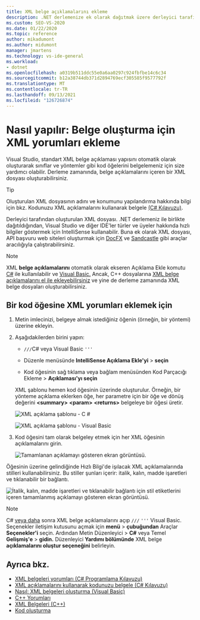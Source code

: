 ```yaml
---
title: XML belge açıklamalarını ekleme
description: .NET derlemenize ek olarak dağıtmak üzere derleyici tarafından oluşturulan bir XML dosyası oluşturmak için kullanabileceğiniz XML belge açıklamalarını kodunuza ekleme hakkında bilgi alın.
ms.custom: SEO-VS-2020
ms.date: 01/22/2020
ms.topic: reference
author: mikadumont
ms.author: midumont
manager: jmartens
ms.technology: vs-ide-general
ms.workload:
- dotnet
ms.openlocfilehash: a0319b511ddc55e0a6aa0297c924fbfbe14c6c34
ms.sourcegitcommit: b12a38744db371d2894769ecf305585f9577792f
ms.translationtype: MT
ms.contentlocale: tr-TR
ms.lasthandoff: 09/13/2021
ms.locfileid: "126726874"
---
```

# <a name="how-to-insert-xml-comments-for-documentation-generation"></a>Nasıl yapılır: Belge oluşturma için XML yorumları ekleme

Visual Studio, standart XML belge açıklaması yapısını otomatik olarak oluşturarak sınıflar ve yöntemler gibi kod öğelerini belgelemeniz için size yardımcı olabilir. Derleme zamanında, belge açıklamalarını içeren bir XML dosyası oluşturabilirsiniz.

> [!TIP]
> Oluşturulan XML dosyasının adını ve konumunu yapılandırma hakkında bilgi için bkz. Kodunuzu XML açıklamalarını kullanarak belgele [(C# Kılavuzu)](/dotnet/csharp/codedoc).

Derleyici tarafından oluşturulan XML dosyası. .NET derlemeniz ile birlikte dağıtıldığından, Visual Studio ve diğer IDE'ler türler ve üyeler hakkında hızlı bilgiler göstermek için IntelliSense kullanabilir. Buna ek olarak XML dosyası, API başvuru web siteleri oluşturmak için [DocFX](https://dotnet.github.io/docfx/) ve [Sandcastle](https://www.microsoft.com/download/details.aspx?id=10526) gibi araçlar aracılığıyla çalıştırabilirsiniz.

> [!NOTE]
> XML **belge açıklamalarını** otomatik olarak ekseren Açıklama Ekle komutu [C#](/dotnet/csharp/programming-guide/xmldoc/xml-documentation-comments) ile kullanılabilir ve [Visual Basic.](/dotnet/visual-basic/programming-guide/program-structure/how-to-create-xml-documentation) Ancak, C++ dosyalarına [XML belge açıklamalarını el ile ekleyebilirsiniz](/cpp/build/reference/xml-documentation-visual-cpp) ve yine de derleme zamanında XML belge dosyaları oluşturabilirsiniz.

## <a name="to-insert-xml-comments-for-a-code-element"></a>Bir kod öğesine XML yorumları eklemek için

1. Metin imlecinizi, belgeye almak istediğiniz öğenin (örneğin, bir yöntemi) üzerine ekleyin.

2. Aşağıdakilerden birini yapın:

   - `///`C# veya Visual Basic `'''`

   - Düzenle menüsünde **IntelliSense Açıklama Ekle'yi**   >  **seçin**

   - Kod öğesinin sağ tıklama veya bağlam menüsünden Kod Parçacığı Ekleme  >  **Açıklaması'yı seçin**

   XML şablonu hemen kod öğesinin üzerinde oluşturulur. Örneğin, bir yönteme açıklama eklerken öğe, her parametre için bir öğe ve dönüş değerini **\<summary\>** **\<param\>** **\<returns\>** belgeleye bir öğesi üretir.

   ![XML açıklama şablonu - C #](media/doc-preview-cs.png)

   ![XML açıklama şablonu - Visual Basic](media/doc-preview-vb.png)

3. Kod öğesini tam olarak belgeley etmek için her XML öğesinin açıklamalarını girin.

   ![Tamamlanan açıklamayı gösteren ekran görüntüsü.](media/doc-result-cs.png)

Öğesinin üzerine gelindiğinde Hızlı Bilgi'de işılacak XML açıklamalarında stilleri kullanabilirsiniz. Bu stiller şunları içerir: italik, kalın, madde işaretleri ve tıklanabilir bir bağlantı.

   ![İtalik, kalın, madde işaretleri ve tıklanabilir bağlantı için stil etiketlerini içeren tamamlanmış açıklamayı gösteren ekran görüntüsü.](media/doc-style-cs.png) 

> [!NOTE]
> C# [veya daha](../../ide/reference/options-text-editor-csharp-advanced.md) sonra XML belge açıklamalarını açıp `///` `'''` Visual Basic. Seçenekler iletişim kutusunu açmak için **menü**  >  **çubuğundan** Araçlar **Seçenekler'i** seçin. Ardından Metin Düzenleyici  >  **C#** veya Temel **Gelişmiş'e**  >  **gidin.** Düzenleyici **Yardımı bölümünde** XML belge **açıklamalarını oluştur seçeneğini** belirleyin.

## <a name="see-also"></a>Ayrıca bkz.

- [XML belgeleri yorumları (C# Programlama Kılavuzu)](/dotnet/csharp/programming-guide/xmldoc/xml-documentation-comments)
- [XML açıklamalarını kullanarak kodunuzu belgele (C# Kılavuzu)](/dotnet/csharp/codedoc)
- [Nasıl: XML belgeleri oluşturma (Visual Basic)](/dotnet/visual-basic/programming-guide/program-structure/how-to-create-xml-documentation)
- [C++ Yorumları](/cpp/cpp/comments-cpp)
- [XML Belgeleri (C++)](/cpp/build/reference/xml-documentation-visual-cpp)
- [Kod oluşturma](../code-generation-in-visual-studio.md)
